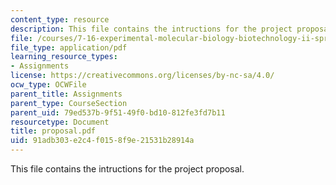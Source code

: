 ```yaml
---
content_type: resource
description: This file contains the intructions for the project proposal.
file: /courses/7-16-experimental-molecular-biology-biotechnology-ii-spring-2005/91adb303e2c4f0158f9e21531b28914a_proposal.pdf
file_type: application/pdf
learning_resource_types:
- Assignments
license: https://creativecommons.org/licenses/by-nc-sa/4.0/
ocw_type: OCWFile
parent_title: Assignments
parent_type: CourseSection
parent_uid: 79ed537b-9f51-49f0-bd10-812fe3fd7b11
resourcetype: Document
title: proposal.pdf
uid: 91adb303-e2c4-f015-8f9e-21531b28914a
---
```

This file contains the intructions for the project proposal.